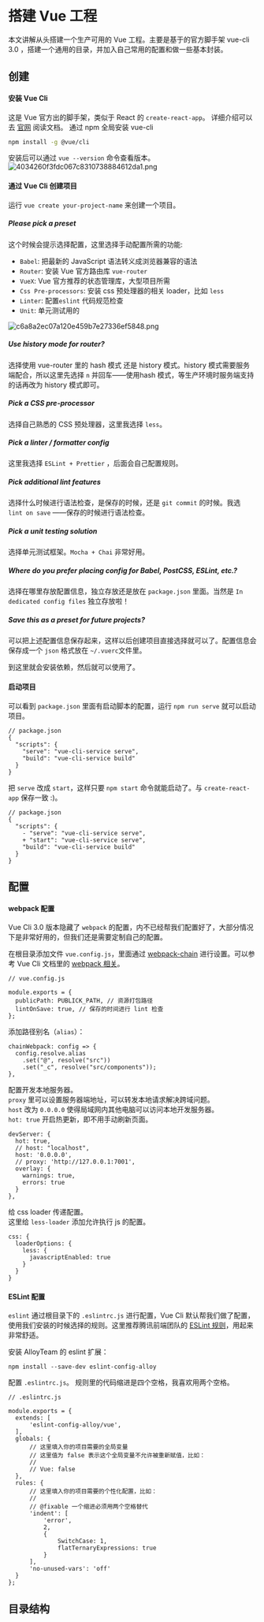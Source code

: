 # 搭建 Vue 工程
本文讲解从头搭建一个生产可用的 Vue 工程。主要是基于的官方脚手架 vue-cli 3.0 ，搭建一个通用的目录，并加入自己常用的配置和做一些基本封装。

## 创建

#### 安装 Vue Cli
这是 Vue 官方出的脚手架，类似于 React 的 `create-react-app`。
详细介绍可以去 [官网](https://cli.vuejs.org/zh/guide/) 阅读文档。
通过 npm 全局安装 vue-cli

``` bash
npm install -g @vue/cli
```

安装后可以通过 `vue --version`  命令查看版本。
![4034260f3fdc067c8310738884612da1.png](en-resource://database/535:0)

#### 通过 Vue Cli 创建项目

运行 `vue create your-project-name` 来创建一个项目。

#####  Please pick a preset
这个时候会提示选择配置，这里选择手动配置所需的功能:
- `Babel`: 把最新的 JavaScript 语法转义成浏览器兼容的语法
- `Router`: 安装 Vue 官方路由库 `vue-router`
- `VueX`: Vue 官方推荐的状态管理库，大型项目所需
- `Css Pre-processors`: 安装 css 预处理器的相关 loader，比如 `less`
- `Linter`: 配置`eslint` 代码规范检查
- `Unit`: 单元测试用的

![c6a8a2ec07a120e459b7e27336ef5848.png](en-resource://database/537:0)

##### Use history mode for router?
选择使用 vue-router 里的 hash 模式 还是 history 模式。history 模式需要服务端配合，所以这里先选择 `n`  并回车——使用hash 模式，等生产环境时服务端支持的话再改为 history 模式即可。

##### Pick a CSS pre-processor
选择自己熟悉的 CSS 预处理器，这里我选择 `less`。

##### Pick a linter / formatter config
这里我选择 `ESLint + Prettier` ，后面会自己配置规则。

##### Pick additional lint features
选择什么时候进行语法检查，是保存的时候，还是 `git commit`  的时候。我选 `lint on save` ——保存的时候进行语法检查。

##### Pick a unit testing solution
选择单元测试框架。`Mocha + Chai`  非常好用。

##### Where do you prefer placing config for Babel, PostCSS, ESLint, etc.?
选择在哪里存放配置信息，独立存放还是放在 `package.json` 里面。当然是 `In dedicated config files` 独立存放啦！

##### Save this as a preset for future projects?
可以把上述配置信息保存起来，这样以后创建项目直接选择就可以了。配置信息会保存成一个 `json`  格式放在 `~/.vuerc`文件里。

到这里就会安装依赖，然后就可以使用了。

#### 启动项目

可以看到 `package.json` 里面有启动脚本的配置，运行 `npm run serve` 就可以启动项目。
```
// package.json
{
  "scripts": {
    "serve": "vue-cli-service serve",
    "build": "vue-cli-service build"
  }
}
```

把 `serve` 改成 `start`，这样只要 `npm start` 命令就能启动了。与 `create-react-app` 保存一致 :)。
```
// package.json
{
  "scripts": {
    - "serve": "vue-cli-service serve",
    + "start": "vue-cli-service serve",
    "build": "vue-cli-service build"
  }
}
```

## 配置

#### webpack 配置
Vue Cli 3.0 版本隐藏了 `webpack` 的配置，内不已经帮我们配置好了，大部分情况下是非常好用的，但我们还是需要定制自己的配置。

在根目录添加文件 `vue.config.js`，里面通过 [webpack-chain](https://github.com/mozilla-neutrino/webpack-chain) 进行设置。可以参考 Vue Cli 文档里的 [webpack 相关](https://cli.vuejs.org/zh/guide/webpack.html#%E7%AE%80%E5%8D%95%E7%9A%84%E9%85%8D%E7%BD%AE%E6%96%B9%E5%BC%8F)。

```
// vue.config.js

module.exports = {
  publicPath: PUBLICK_PATH, // 资源打包路径
  lintOnSave: true, // 保存的时间进行 lint 检查
};
```

添加路径别名（`alias`）：
```
chainWebpack: config => {
  config.resolve.alias
    .set("@", resolve("src"))
    .set("_c", resolve("src/components"));
},
```

配置开发本地服务器。<br>
`proxy` 里可以设置服务器端地址，可以转发本地请求解决跨域问题。<br>
`host` 改为 `0.0.0.0` 使得局域网内其他电脑可以访问本地开发服务器。<br>
`hot: true` 开启热更新，即不用手动刷新页面。
```
devServer: {
  hot: true,
  // host: "localhost",
  host: '0.0.0.0',
  // proxy: 'http://127.0.0.1:7001',
  overlay: {
    warnings: true,
    errors: true
  }
},
```

给 css loader 传递配置。<br>
这里给 `less-loader` 添加允许执行 js 的配置。
```
css: {
  loaderOptions: {
    less: {
      javascriptEnabled: true
    }
  }
}
```

#### ESLint 配置
`eslint` 通过根目录下的 `.eslintrc.js` 进行配置，Vue Cli 默认帮我们做了配置，使用我们安装的时候选择的规则。这里推荐腾讯前端团队的 [ESLint 规则](https://github.com/AlloyTeam/eslint-config-alloy)，用起来非常舒适。

安装 AlloyTeam 的 eslint 扩展：
```
npm install --save-dev eslint-config-alloy
```

配置 `.eslintrc.js`。
规则里的代码缩进是四个空格，我喜欢用两个空格。
```
// .eslintrc.js

module.exports = {
  extends: [
      'eslint-config-alloy/vue',
  ],
  globals: {
      // 这里填入你的项目需要的全局变量
      // 这里值为 false 表示这个全局变量不允许被重新赋值，比如：
      //
      // Vue: false
  },
  rules: {
      // 这里填入你的项目需要的个性化配置，比如：
      //
      // @fixable 一个缩进必须用两个空格替代
      'indent': [
          'error',
          2,
          {
              SwitchCase: 1,
              flatTernaryExpressions: true
          }
      ],
      'no-unused-vars': 'off'
  }
};
```

## 目录结构
